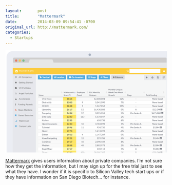 ```yaml
---
layout:       post
title:        "Mattermark"
date:         2014-03-09 09:54:41 -0700
original_url: http://mattermark.com/
categories:
  - Startups
---
```


  ![015c67fee1d57ee2462fb59548d07970.png](/assets/import/015c67fee1d57ee2462fb59548d07970.png)  

  [Mattermark](http://mattermark.com)  gives users information about private companies. I’m not sure how they get the information, but I may sign up for the free trial just to see what they have. I wonder if it is specific to Silicon Valley tech start ups or if they have information on San Diego Biotech… for instance. 

 
